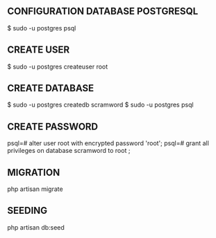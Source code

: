 ## CONFIGURATION DATABASE POSTGRESQL
$ sudo -u postgres psql
## CREATE USER
$ sudo -u postgres createuser root
## CREATE DATABASE
$ sudo -u postgres createdb scramword
$ sudo -u postgres psql
## CREATE PASSWORD
psql=# alter user root with encrypted password 'root'; 
psql=# grant all privileges on database scramword to root ;

## MIGRATION
php artisan migrate
## SEEDING
php artisan db:seed